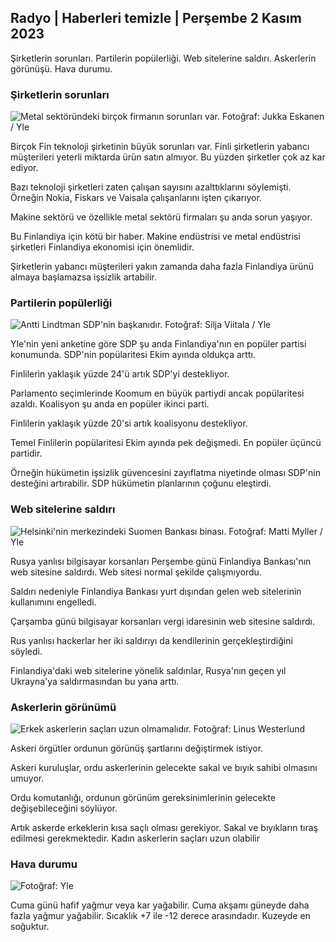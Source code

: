 ## Radyo \| Haberleri temizle \| Perşembe 2 Kasım 2023

Şirketlerin sorunları. Partilerin popülerliği. Web sitelerine saldırı. Askerlerin görünüşü. Hava durumu.

### Şirketlerin sorunları

![Metal sektöründeki birçok firmanın sorunları var. Fotoğraf: Jukka Eskanen / Yle](https://images.cdn.yle.fi/image/upload/c_crop,h_2268,w_4031,x_0,y_410/ar_1.7777777777777777,c_fill,g_faces,h_675,w_1200/dpr_1.0/q_auto:eco/f_auto/fl_lossy/v1698216498/39-11907536538b9d499762)

Birçok Fin teknoloji şirketinin büyük sorunları var. Finli şirketlerin yabancı müşterileri yeterli miktarda ürün satın almıyor. Bu yüzden şirketler çok az kar ediyor.

Bazı teknoloji şirketleri zaten çalışan sayısını azalttıklarını söylemişti. Örneğin Nokia, Fiskars ve Vaisala çalışanlarını işten çıkarıyor.

Makine sektörü ve özellikle metal sektörü firmaları şu anda sorun yaşıyor.

Bu Finlandiya için kötü bir haber. Makine endüstrisi ve metal endüstrisi şirketleri Finlandiya ekonomisi için önemlidir.

Şirketlerin yabancı müşterileri yakın zamanda daha fazla Finlandiya ürünü almaya başlamazsa işsizlik artabilir.

### Partilerin popülerliği

![Antti Lindtman SDP'nin başkanıdır. Fotoğraf: Silja Viitala / Yle](https://images.cdn.yle.fi/image/upload/c_crop,h_2241,w_3984,x_0,y_0/ar_1.7777777777777777,c_fill,g_faces,h_675,w_1200/dpr_1.0/q_auto:eco/f_auto/fl_lossy/v1696930784/39-118400565251b6be058f)

Yle'nin yeni anketine göre SDP şu anda Finlandiya'nın en popüler partisi konumunda. SDP'nin popülaritesi Ekim ayında oldukça arttı.

Finlilerin yaklaşık yüzde 24'ü artık SDP'yi destekliyor.

Parlamento seçimlerinde Koomum en büyük partiydi ancak popülaritesi azaldı. Koalisyon şu anda en popüler ikinci parti.

Finlilerin yaklaşık yüzde 20'si artık koalisyonu destekliyor.

Temel Finlilerin popülaritesi Ekim ayında pek değişmedi. En popüler üçüncü partidir.

Örneğin hükümetin işsizlik güvencesini zayıflatma niyetinde olması SDP'nin desteğini artırabilir. SDP hükümetin planlarının çoğunu eleştirdi.

### Web sitelerine saldırı

![Helsinki'nin merkezindeki Suomen Bankası binası. Fotoğraf: Matti Myller / Yle ](https://images.cdn.yle.fi/image/upload/c_crop,h_1391,w_2472,x_0,y_112/ar_1.7777777777777777,c_fill,g_faces,h_675,w_1200/dpr_1.0/q_auto:eco/f_auto/fl_lossy/v1587997073/39-6686595ea6e8fc70cab)

Rusya yanlısı bilgisayar korsanları Perşembe günü Finlandiya Bankası'nın web sitesine saldırdı. Web sitesi normal şekilde çalışmıyordu.

Saldırı nedeniyle Finlandiya Bankası yurt dışından gelen web sitelerinin kullanımını engelledi.

Çarşamba günü bilgisayar korsanları vergi idaresinin web sitesine saldırdı.

Rus yanlısı hackerlar her iki saldırıyı da kendilerinin gerçekleştirdiğini söyledi.

Finlandiya'daki web sitelerine yönelik saldırılar, Rusya'nın geçen yıl Ukrayna'ya saldırmasından bu yana arttı.

### Askerlerin görünümü

![Erkek askerlerin saçları uzun olmamalıdır. Fotoğraf: Linus Westerlund](https://images.cdn.yle.fi/image/upload/c_crop,h_3375,w_6000,x_0,y_522/ar_1.7777777777777777,c_fill,g_faces,h_675,w_1200/dpr_1.0/q_auto:eco/f_auto/fl_lossy/v1688460639/39-113784464a3db01e8a65)

Askeri örgütler ordunun görünüş şartlarını değiştirmek istiyor.

Askeri kuruluşlar, ordu askerlerinin gelecekte sakal ve bıyık sahibi olmasını umuyor.

Ordu komutanlığı, ordunun görünüm gereksinimlerinin gelecekte değişebileceğini söylüyor.

Artık askerde erkeklerin kısa saçlı olması gerekiyor. Sakal ve bıyıkların tıraş edilmesi gerekmektedir. Kadın askerlerin saçları uzun olabilir

### Hava durumu

![ Fotoğraf: Yle](https://images.cdn.yle.fi/image/upload/c_crop,h_1080,w_1919,x_0,y_0/ar_1.7777777777777777,c_fill,g_faces,h_675,w_1200/dpr_1.0/q_auto:eco/f_auto/fl_lossy/v1698940434/39-11951316543c5fbc620f)

Cuma günü hafif yağmur veya kar yağabilir. Cuma akşamı güneyde daha fazla yağmur yağabilir. Sıcaklık +7 ile -12 derece arasındadır. Kuzeyde en soğuktur.
